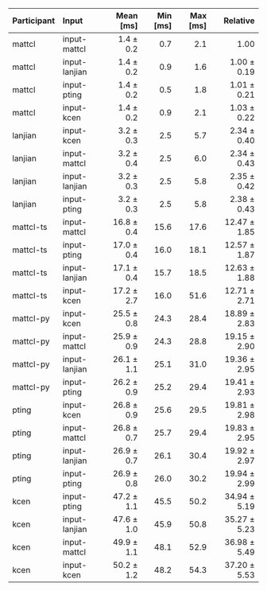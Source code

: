 | Participant | Input | Mean [ms] | Min [ms] | Max [ms] | Relative |
|:---|:---|---:|---:|---:|---:|
| mattcl | input-mattcl | 1.4 ± 0.2 | 0.7 | 2.1 | 1.00 |
| mattcl | input-lanjian | 1.4 ± 0.2 | 0.9 | 1.6 | 1.00 ± 0.19 |
| mattcl | input-pting | 1.4 ± 0.2 | 0.5 | 1.8 | 1.01 ± 0.21 |
| mattcl | input-kcen | 1.4 ± 0.2 | 0.9 | 2.1 | 1.03 ± 0.22 |
| lanjian | input-kcen | 3.2 ± 0.3 | 2.5 | 5.7 | 2.34 ± 0.40 |
| lanjian | input-mattcl | 3.2 ± 0.4 | 2.5 | 6.0 | 2.34 ± 0.43 |
| lanjian | input-lanjian | 3.2 ± 0.3 | 2.5 | 5.8 | 2.35 ± 0.42 |
| lanjian | input-pting | 3.2 ± 0.3 | 2.5 | 5.8 | 2.38 ± 0.43 |
| mattcl-ts | input-mattcl | 16.8 ± 0.4 | 15.6 | 17.6 | 12.47 ± 1.85 |
| mattcl-ts | input-pting | 17.0 ± 0.4 | 16.0 | 18.1 | 12.57 ± 1.87 |
| mattcl-ts | input-lanjian | 17.1 ± 0.4 | 15.7 | 18.5 | 12.63 ± 1.88 |
| mattcl-ts | input-kcen | 17.2 ± 2.7 | 16.0 | 51.6 | 12.71 ± 2.71 |
| mattcl-py | input-kcen | 25.5 ± 0.8 | 24.3 | 28.4 | 18.89 ± 2.83 |
| mattcl-py | input-mattcl | 25.9 ± 0.9 | 24.3 | 28.8 | 19.15 ± 2.90 |
| mattcl-py | input-lanjian | 26.1 ± 1.1 | 25.1 | 31.0 | 19.36 ± 2.95 |
| mattcl-py | input-pting | 26.2 ± 0.9 | 25.2 | 29.4 | 19.41 ± 2.93 |
| pting | input-kcen | 26.8 ± 0.9 | 25.6 | 29.5 | 19.81 ± 2.98 |
| pting | input-mattcl | 26.8 ± 0.7 | 25.7 | 29.4 | 19.83 ± 2.95 |
| pting | input-lanjian | 26.9 ± 0.7 | 26.1 | 30.4 | 19.92 ± 2.97 |
| pting | input-pting | 26.9 ± 0.8 | 26.0 | 30.2 | 19.94 ± 2.99 |
| kcen | input-pting | 47.2 ± 1.1 | 45.5 | 50.2 | 34.94 ± 5.19 |
| kcen | input-lanjian | 47.6 ± 1.0 | 45.9 | 50.8 | 35.27 ± 5.23 |
| kcen | input-mattcl | 49.9 ± 1.1 | 48.1 | 52.9 | 36.98 ± 5.49 |
| kcen | input-kcen | 50.2 ± 1.2 | 48.2 | 54.3 | 37.20 ± 5.53 |
